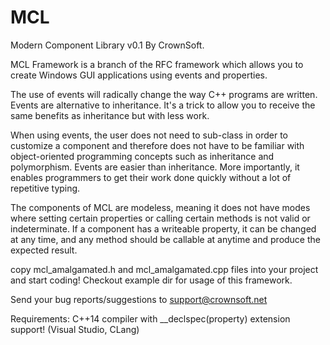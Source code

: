 # MCL

Modern Component Library v0.1 By CrownSoft.

MCL Framework is a branch of the RFC framework which allows you to create Windows GUI applications using events and properties. 

The use of events will radically change the way C++ programs are written. Events are alternative to inheritance. It's a trick to allow you to receive the same benefits as inheritance but with less work.

When using events, the user does not need to sub-class in order to customize a component and therefore does not have to be familiar with object-oriented programming concepts such as inheritance and polymorphism. Events are easier than inheritance. More importantly, it enables programmers to get their work done quickly without a lot of repetitive typing.

The components of MCL are modeless, meaning it does not have modes where setting certain properties or calling certain methods is not valid or indeterminate. If a component has a writeable property, it can be changed at any time, and any method should be callable at anytime and produce the expected result.

copy mcl_amalgamated.h and mcl_amalgamated.cpp files into your project and start coding!
Checkout example dir for usage of this framework.

Send your bug reports/suggestions to support@crownsoft.net

Requirements: C++14 compiler with __declspec(property) extension support! (Visual Studio, CLang)
